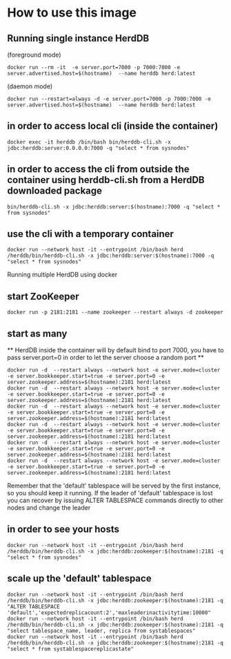 # How to use this image

## Running single instance HerdDB

(foreground mode)
```
docker run --rm -it  -e server.port=7000 -p 7000:7000 -e server.advertised.host=$(hostname)  --name herddb herd:latest
```
(daemon mode)
```
docker run --restart=always -d -e server.port=7000 -p 7000:7000 -e server.advertised.host=$(hostname)  --name herddb herd:latest
```

## in order to access local cli (inside the container)
```
docker exec -it herddb /bin/bash bin/herddb-cli.sh -x jdbc:herddb:server:0.0.0.0:7000 -q "select * from sysnodes"
```

## in order to access the cli from outside the container using herddb-cli.sh from a HerdDB downloaded package
```
bin/herddb-cli.sh -x jdbc:herddb:server:$(hostname):7000 -q "select * from sysnodes"
```

## use the cli with a temporary container
```
docker run --network host -it --entrypoint /bin/bash herd /herddb/bin/herddb-cli.sh -x jdbc:herddb:server:$(hostname):7000 -q "select * from sysnodes"
```

Running multiple HerdDB using docker

## start ZooKeeper
```
docker run -p 2181:2181 --name zookeeper --restart always -d zookeeper
```

## start as many
** HerdDB inside the container will by default bind to port 7000, you have to pass server.port=0 in order to let the server choose a random port **
```
docker run -d  --restart always --network host -e server.mode=cluster -e server.bookkeeper.start=true -e server.port=0 -e server.zookeeper.address=$(hostname):2181 herd:latest
docker run -d  --restart always --network host -e server.mode=cluster -e server.bookkeeper.start=true -e server.port=0 -e server.zookeeper.address=$(hostname):2181 herd:latest
docker run -d  --restart always --network host -e server.mode=cluster -e server.bookkeeper.start=true -e server.port=0 -e server.zookeeper.address=$(hostname):2181 herd:latest
docker run -d  --restart always --network host -e server.mode=cluster -e server.bookkeeper.start=true -e server.port=0 -e server.zookeeper.address=$(hostname):2181 herd:latest
docker run -d  --restart always --network host -e server.mode=cluster -e server.bookkeeper.start=true -e server.port=0 -e server.zookeeper.address=$(hostname):2181 herd:latest
docker run -d  --restart always --network host -e server.mode=cluster -e server.bookkeeper.start=true -e server.port=0 -e server.zookeeper.address=$(hostname):2181 herd:latest
```

Remember that the 'default' tablespace will be served by the first instance, so you should keep it running. If the leader of 'default' tablespace is lost you can recover by issuing ALTER TABLESPACE commands directly to other nodes and change the leader

## in order to see your hosts
```
docker run --network host -it --entrypoint /bin/bash herd /herddb/bin/herddb-cli.sh -x jdbc:herddb:zookeeper:$(hostname):2181 -q "select * from sysnodes"
```

## scale up the 'default' tablespace
```
docker run --network host -it --entrypoint /bin/bash herd /herddb/bin/herddb-cli.sh -x jdbc:herddb:zookeeper:$(hostname):2181 -q "ALTER TABLESPACE 'default','expectedreplicacount:2','maxleaderinactivitytime:10000"
docker run --network host -it --entrypoint /bin/bash herd /herddb/bin/herddb-cli.sh -x jdbc:herddb:zookeeper:$(hostname):2181 -q "select tablespace_name, leader, replica from systablespaces"
docker run --network host -it --entrypoint /bin/bash herd /herddb/bin/herddb-cli.sh -x jdbc:herddb:zookeeper:$(hostname):2181 -q "select * from systablespacereplicastate"
```
